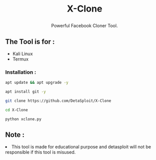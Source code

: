<h1><p align="center">X-Clone</p></h1>

<p align="center">Powerful Facebook Cloner Tool.</p>

## The Tool is for :
- Kali Linux
- Termux

### Installation :

```bash
apt update && apt upgrade -y
```
```bash
apt install git -y
```
```bash
git clone https://github.com/DetaSploit/X-Clone
```
```bash
cd X-Clone
```
```bash
python xclone.py
```

## Note :
<li>This tool is made for educational purpose and detasploit will not be responsible if this tool is misused.</li>